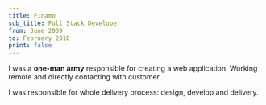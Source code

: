 ```yaml
---
title: Finamo
sub_title: Full Stack Developer
from: June 2009
to: February 2010
print: false
---
```

I was a **one-man army** responsible for creating a web application. Working remote and directly contacting 
with customer. 

I was responsible for whole delivery process: design, develop and delivery.        
